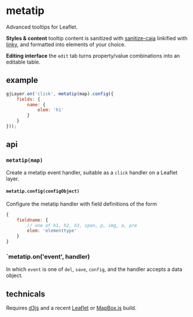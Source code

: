 # metatip

Advanced tooltips for Leaflet.

**Styles & content** tooltip content is sanitized with [sanitize-caja](https://github.com/mapbox/sanitize-caja)
linkified with [linky](https://github.com/Colingo/linky), and formatted
into elements of your choice.

**Editing interface** the `edit` tab turns property/value combinations into
an editable table.

## example

```js
gjLayer.on('click', metatip(map).config({
    fields: {
        name: {
            elem: 'h1'
        }
    }
}));
```

## api

### `metatip(map)`

Create a metatip event handler, suitable as a `click` handler on a Leaflet
layer.

#### `metatip.config(configObject)`

Configure the metatip handler with field definitions of the form

```js
{
    fieldname: {
        // one of h1, h2, h3, span, p, img, a, pre
        elem: 'elementtype'
    }
}
```

### `metatip.on('event', handler)

In which `event` is one of `del`, `save`, `config`, and the handler accepts
a data object.

## technicals

Requires [d3js](http://d3js.org/) and a recent [Leaflet](http://leafletjs.com/)
or [MapBox.js](http://www.mapbox.com/mapbox.js/) build.
